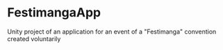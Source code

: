 # FestimangaApp
Unity project of an application for an event of a "Festimanga" convention created voluntarily
